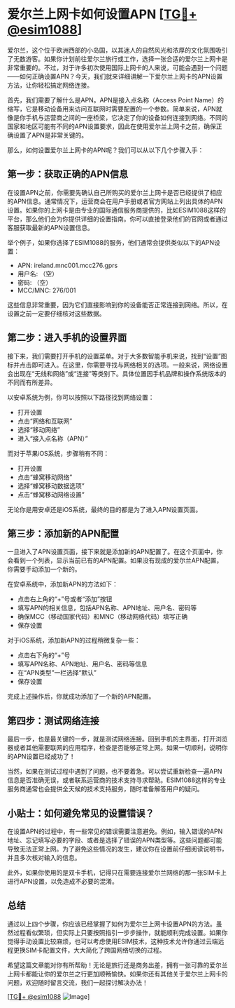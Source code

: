 # 爱尔兰上网卡如何设置APN [[TG💪+ @esim1088](https://t.me/s/esim1088)]

爱尔兰，这个位于欧洲西部的小岛国，以其迷人的自然风光和浓厚的文化氛围吸引了无数游客。如果你计划前往爱尔兰旅行或工作，选择一张合适的爱尔兰上网卡是非常重要的。不过，对于许多初次使用国际上网卡的人来说，可能会遇到一个问题——如何正确设置APN？今天，我们就来详细讲解一下爱尔兰上网卡的APN设置方法，让你轻松搞定网络连接。

首先，我们需要了解什么是APN。APN是接入点名称（Access Point Name）的缩写，它是移动设备用来访问互联网时需要配置的一个参数。简单来说，APN就像是你手机与运营商之间的一座桥梁，它决定了你的设备如何连接到网络。不同的国家和地区可能有不同的APN设置要求，因此在使用爱尔兰上网卡之前，确保正确设置了APN是非常关键的。

那么，如何设置爱尔兰上网卡的APN呢？我们可以从以下几个步骤入手：

## 第一步：获取正确的APN信息

在设置APN之前，你需要先确认自己所购买的爱尔兰上网卡是否已经提供了相应的APN信息。通常情况下，运营商会在用户手册或者官方网站上列出具体的APN设置。如果你的上网卡是由专业的国际通信服务商提供的，比如ESIM1088这样的平台，那么他们会为你提供详细的设置指南。你可以直接登录他们的官网或者通过客服获取最新的APN设置信息。

举个例子，如果你选择了ESIM1088的服务，他们通常会提供类似以下的APN设置：

- APN: ireland.mnc001.mcc276.gprs
- 用户名: （空）
- 密码: （空）
- MCC/MNC: 276/001

这些信息非常重要，因为它们直接影响到你的设备能否正常连接到网络。所以，在设置之前一定要仔细核对这些数据。

## 第二步：进入手机的设置界面

接下来，我们需要打开手机的设置菜单。对于大多数智能手机来说，找到“设置”图标并点击即可进入。在这里，你需要寻找与网络相关的选项。一般来说，网络设置会出现在“无线和网络”或“连接”等类别下。具体位置因手机品牌和操作系统版本的不同而有所差异。

以安卓系统为例，你可以按照以下路径找到网络设置：
- 打开设置
- 点击“网络和互联网”
- 选择“移动网络”
- 进入“接入点名称（APN）”

而对于苹果iOS系统，步骤稍有不同：
- 打开设置
- 点击“蜂窝移动网络”
- 选择“蜂窝移动数据选项”
- 点击“蜂窝移动网络设置”

无论你是用安卓还是iOS系统，最终的目的都是为了进入APN设置页面。

## 第三步：添加新的APN配置

一旦进入了APN设置页面，接下来就是添加新的APN配置了。在这个页面中，你会看到一个列表，显示当前已有的APN配置。如果没有现成的爱尔兰APN配置，你需要手动添加一个新的。

在安卓系统中，添加新APN的方法如下：
- 点击右上角的“+”号或者“添加”按钮
- 填写APN的相关信息，包括APN名称、APN地址、用户名、密码等
- 确保MCC（移动国家代码）和MNC（移动网络代码）填写正确
- 保存设置

对于iOS系统，添加新APN的过程稍微复杂一些：
- 点击右下角的“+”号
- 填写APN名称、APN地址、用户名、密码等信息
- 在“APN类型”一栏选择“默认”
- 保存设置

完成上述操作后，你就成功添加了一个新的APN配置。

## 第四步：测试网络连接

最后一步，也是最关键的一步，就是测试网络连接。回到手机的主界面，打开浏览器或者其他需要联网的应用程序，检查是否能够正常上网。如果一切顺利，说明你的APN设置已经成功了！

当然，如果在测试过程中遇到了问题，也不要着急。可以尝试重新检查一遍APN信息是否准确无误，或者联系运营商的技术支持寻求帮助。ESIM1088这样的专业服务商通常也会提供全天候的技术支持服务，随时准备解答用户的疑问。

## 小贴士：如何避免常见的设置错误？

在设置APN的过程中，有一些常见的错误需要注意避免。例如，输入错误的APN地址、忘记填写必要的字段、或者是选择了错误的APN类型等。这些问题都可能导致无法正常上网。为了避免这些情况的发生，建议你在设置前仔细阅读说明书，并且多次核对输入的信息。

此外，如果你使用的是双卡手机，记得只在需要连接爱尔兰网络的那一张SIM卡上进行APN设置，以免造成不必要的混淆。

## 总结

通过以上四个步骤，你应该已经掌握了如何为爱尔兰上网卡设置APN的方法。虽然过程看似繁琐，但实际上只要按照指引一步步操作，就能顺利完成设置。如果你觉得手动设置比较麻烦，也可以考虑使用ESIM技术，这种技术允许你通过云端远程更换SIM卡配置文件，大大简化了跨国网络切换的过程。

希望这篇文章能对你有所帮助！无论是旅行还是商务出差，拥有一张可靠的爱尔兰上网卡都能让你的爱尔兰之行更加顺畅愉快。如果你还有其他关于爱尔兰上网卡的问题，欢迎随时留言交流，我们一起探讨解决办法！

[[TG💪+ @esim1088](https://t.me/s/esim1088) ![Image](https://i.postimg.cc/4NQfJmqS/Snipaste-2025-05-13-00-14-12.png)]